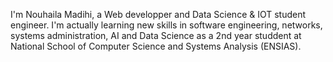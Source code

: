 I'm Nouhaila Madihi, a Web developper and Data Science & IOT student engineer. I'm actually learning new skills in software engineering, networks, systems administration, AI and Data Science as a 2nd year studdent at
National School of Computer Science and Systems Analysis (ENSIAS). 
